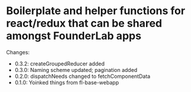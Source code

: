 # Boilerplate and helper functions for react/redux that can be shared amongst FounderLab apps

Changes: 

- 0.3.2: createGroupedReducer added
- 0.3.0: Naming scheme updated; pagination added
- 0.2.0: dispatchNeeds changed to fetchComponentData
- 0.1.0: Yoinked things from fl-base-webapp
